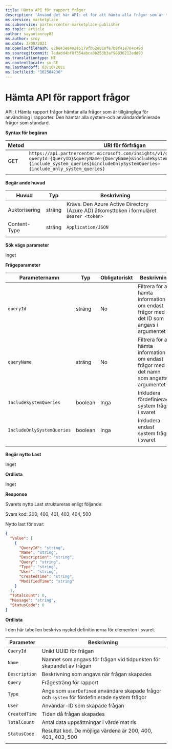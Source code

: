 ```yaml
---
title: Hämta API för rapport frågor
description: 'Använd det här API: et för att hämta alla frågor som är tillgängliga för användning i kommersiella Marketplace Analytics-rapporter.'
ms.service: marketplace
ms.subservice: partnercenter-marketplace-publisher
ms.topic: article
author: sayantanroy83
ms.author: sroy
ms.date: 3/08/2021
ms.openlocfilehash: e2be43e8402e5179fb62d810fe7b9f41e704c49d
ms.sourcegitcommit: 7edadd4bf8f354abca0b253b3af98836212edd93
ms.translationtype: MT
ms.contentlocale: sv-SE
ms.lasthandoff: 03/10/2021
ms.locfileid: "102584230"
---
```

# <a name="get-report-queries-api"></a>Hämta API för rapport frågor

API: t Hämta rapport frågor hämtar alla frågor som är tillgängliga för användning i rapporter. Den hämtar alla system-och användardefinierade frågor som standard.

**Syntax för begäran**

| **Metod** | **URI för förfrågan** |
| --- | --- |
| GET | `https://api.partnercenter.microsoft.com/insights/v1/cmp/ScheduledQueries?queryId={QueryID}&queryName={QueryName}&includeSystemQueries={include_system_queries}&includeOnlySystemQueries={include_only_system_queries}` |
|||

**Begär ande huvud**

| **Huvud** | **Typ** | **Beskrivning** |
| --- | --- | --- |
| Auktorisering | sträng | Krävs. Den Azure Active Directory (Azure AD) åtkomsttoken i formuläret `Bearer <token>` |
| Content-Type | sträng | `Application/JSON` |
||||

**Sök vägs parameter**

Inget

**Frågeparameter**

| **Parameternamn** | **Typ** | **Obligatoriskt** | **Beskrivning** |
| --- | --- | --- | --- |
| `queryId` | sträng | No | Filtrera för att hämta information om endast frågor med det ID som angavs i argumentet |
| `queryName` | sträng | No | Filtrera för att hämta information om endast frågor med det namn som angetts i argumentet |
| `IncludeSystemQueries` | boolean | Inga | Inkludera fördefinierade system frågor i svaret |
| `IncludeOnlySystemQueries` | boolean | Inga | Inkludera endast system frågor i svaret |
|||||

**Begär nytto Last**

Inget

**Ordlista**

Inget

**Response**

Svarets nytto Last struktureras enligt följande:

Svars kod: 200, 400, 401, 403, 404, 500

Nytto last för svar:

```json
{
  "Value": [
    {
      "QueryId": "string",
      "Name": "string",
      "Description": "string",
      "Query": "string",
      "Type": "string",
      "User": "string",
      "CreatedTime": "string",
      "ModifiedTime": "string"
    }
  ],
  "TotalCount": 0,
  "Message": "string",
  "StatusCode": 0
}
```

**Ordlista**

I den här tabellen beskrivs nyckel definitionerna för elementen i svaret.

| **Parameter** | **Beskrivning** |
| --- | --- |
| `QueryId` | Unikt UUID för frågan |
| `Name` | Namnet som angavs för frågan vid tidpunkten för skapandet av frågan |
| `Description` | Beskrivning som angavs när frågan skapades |
| `Query` | Frågesträng för rapport |
| `Type` | Ange som `userDefined` användare skapade frågor och `system` för fördefinierade system frågor |
| `User` | Användar-ID som skapade frågan |
| `CreatedTime` | Tiden då frågan skapades |
| `TotalCount` | Antal data uppsättningar i värde mat ris |
| `StatusCode` | Resultat kod. De möjliga värdena är 200, 400, 401, 403, 500 |
|||

